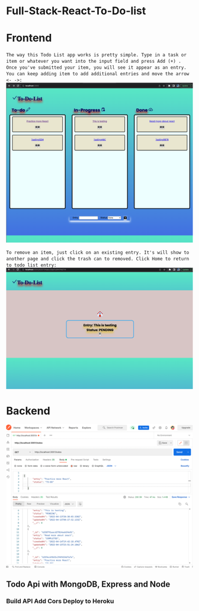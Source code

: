 # Full-Stack-React-To-Do-list

# Frontend

`The way this Todo List app works is pretty simple. Type in a task or item or whatever you want into the input field and press Add (+) . Once you've submitted your item, you will see it appear as an entry. You can keep adding item to add additional entries and move the arrow <- ->:`
![To-Do-List](./assets/todo1.jpeg)

`To remove an item, just click on an existing entry. It's will show to another page and click the trash can to removed. Click Home to return to todo list entry:`
![To-Do-List](./assets/show.jpeg)


# Backend

![To-Do-List](./assets/backend.jpeg)

## Todo Api with MongoDB, Express and Node

### Build API Add Cors Deploy to Heroku

